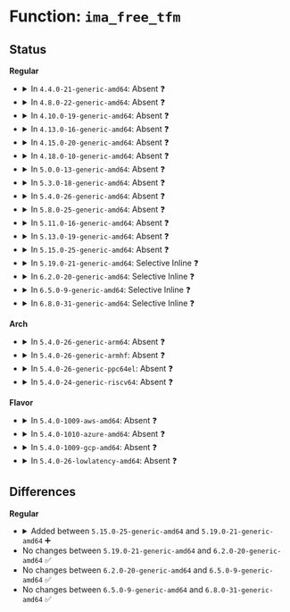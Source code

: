 # Function: <code>ima_free_tfm</code>

## Status
<b>Regular</b>
<ul>
<li>
<details>
<summary>In <code>4.4.0-21-generic-amd64</code>: Absent ❓</summary>

```json
{
  "name": "ima_free_tfm",
  "collision_type": "Unique Static",
  "inline_type": "Full",
  "funcs": [
    {
      "addr": 18446744071595204863,
      "name": "ima_free_tfm",
      "external": false,
      "loc": "security/integrity/ima/ima_crypto.c:103",
      "file": "security/integrity/ima/ima_crypto.c",
      "inline": "not declared, inlined",
      "caller_inline": [
        "security/integrity/ima/ima_crypto.c:ima_calc_boot_aggregate",
        "security/integrity/ima/ima_crypto.c:ima_calc_file_hash",
        "security/integrity/ima/ima_crypto.c:ima_calc_field_array_hash"
      ],
      "caller_func": []
    }
  ],
  "symbols": []
}
```
</details>
</li>
<li>
<details>
<summary>In <code>4.8.0-22-generic-amd64</code>: Absent ❓</summary>

```json
{
  "name": "ima_free_tfm",
  "collision_type": "Unique Static",
  "inline_type": "Full",
  "funcs": [
    {
      "addr": 18446744071582861452,
      "name": "ima_free_tfm",
      "external": false,
      "loc": "security/integrity/ima/ima_crypto.c:103",
      "file": "security/integrity/ima/ima_crypto.c",
      "inline": "not declared, inlined",
      "caller_inline": [
        "security/integrity/ima/ima_crypto.c:ima_calc_buffer_hash",
        "security/integrity/ima/ima_crypto.c:ima_calc_field_array_hash",
        "security/integrity/ima/ima_crypto.c:ima_calc_file_hash",
        "security/integrity/ima/ima_crypto.c:ima_calc_boot_aggregate"
      ],
      "caller_func": []
    }
  ],
  "symbols": []
}
```
</details>
</li>
<li>
<details>
<summary>In <code>4.10.0-19-generic-amd64</code>: Absent ❓</summary>

```json
{
  "name": "ima_free_tfm",
  "collision_type": "Unique Static",
  "inline_type": "Full",
  "funcs": [
    {
      "addr": 18446744071582958300,
      "name": "ima_free_tfm",
      "external": false,
      "loc": "security/integrity/ima/ima_crypto.c:103",
      "file": "security/integrity/ima/ima_crypto.c",
      "inline": "not declared, inlined",
      "caller_inline": [
        "security/integrity/ima/ima_crypto.c:ima_calc_buffer_hash",
        "security/integrity/ima/ima_crypto.c:ima_calc_field_array_hash",
        "security/integrity/ima/ima_crypto.c:ima_calc_file_hash",
        "security/integrity/ima/ima_crypto.c:ima_calc_boot_aggregate"
      ],
      "caller_func": []
    }
  ],
  "symbols": []
}
```
</details>
</li>
<li>
<details>
<summary>In <code>4.13.0-16-generic-amd64</code>: Absent ❓</summary>

```json
{
  "name": "ima_free_tfm",
  "collision_type": "Unique Static",
  "inline_type": "Full",
  "funcs": [
    {
      "addr": 18446744071583008460,
      "name": "ima_free_tfm",
      "external": false,
      "loc": "security/integrity/ima/ima_crypto.c:103",
      "file": "security/integrity/ima/ima_crypto.c",
      "inline": "not declared, inlined",
      "caller_inline": [
        "security/integrity/ima/ima_crypto.c:ima_calc_buffer_hash",
        "security/integrity/ima/ima_crypto.c:ima_calc_field_array_hash",
        "security/integrity/ima/ima_crypto.c:ima_calc_file_hash",
        "security/integrity/ima/ima_crypto.c:ima_calc_boot_aggregate"
      ],
      "caller_func": []
    }
  ],
  "symbols": []
}
```
</details>
</li>
<li>
<details>
<summary>In <code>4.15.0-20-generic-amd64</code>: Absent ❓</summary>

```json
{
  "name": "ima_free_tfm",
  "collision_type": "Unique Static",
  "inline_type": "Full",
  "funcs": [
    {
      "addr": 18446744071583173197,
      "name": "ima_free_tfm",
      "external": false,
      "loc": "security/integrity/ima/ima_crypto.c:98",
      "file": "security/integrity/ima/ima_crypto.c",
      "inline": "not declared, inlined",
      "caller_inline": [
        "security/integrity/ima/ima_crypto.c:ima_calc_buffer_hash",
        "security/integrity/ima/ima_crypto.c:ima_calc_field_array_hash",
        "security/integrity/ima/ima_crypto.c:ima_calc_file_hash",
        "security/integrity/ima/ima_crypto.c:ima_calc_boot_aggregate"
      ],
      "caller_func": []
    }
  ],
  "symbols": []
}
```
</details>
</li>
<li>
<details>
<summary>In <code>4.18.0-10-generic-amd64</code>: Absent ❓</summary>

```json
{
  "name": "ima_free_tfm",
  "collision_type": "Unique Static",
  "inline_type": "Full",
  "funcs": [
    {
      "addr": 18446744071583379191,
      "name": "ima_free_tfm",
      "external": false,
      "loc": "security/integrity/ima/ima_crypto.c:100",
      "file": "security/integrity/ima/ima_crypto.c",
      "inline": "not declared, inlined",
      "caller_inline": [
        "security/integrity/ima/ima_crypto.c:ima_calc_buffer_hash",
        "security/integrity/ima/ima_crypto.c:ima_calc_field_array_hash",
        "security/integrity/ima/ima_crypto.c:ima_calc_file_hash",
        "security/integrity/ima/ima_crypto.c:ima_calc_boot_aggregate"
      ],
      "caller_func": []
    }
  ],
  "symbols": []
}
```
</details>
</li>
<li>
<details>
<summary>In <code>5.0.0-13-generic-amd64</code>: Absent ❓</summary>

```json
{
  "name": "ima_free_tfm",
  "collision_type": "Unique Static",
  "inline_type": "Full",
  "funcs": [
    {
      "addr": 18446744071583498341,
      "name": "ima_free_tfm",
      "external": false,
      "loc": "security/integrity/ima/ima_crypto.c:100",
      "file": "security/integrity/ima/ima_crypto.c",
      "inline": "not declared, inlined",
      "caller_inline": [
        "security/integrity/ima/ima_crypto.c:ima_calc_buffer_hash",
        "security/integrity/ima/ima_crypto.c:ima_calc_field_array_hash",
        "security/integrity/ima/ima_crypto.c:ima_calc_file_hash",
        "security/integrity/ima/ima_crypto.c:ima_calc_boot_aggregate"
      ],
      "caller_func": []
    }
  ],
  "symbols": []
}
```
</details>
</li>
<li>
<details>
<summary>In <code>5.3.0-18-generic-amd64</code>: Absent ❓</summary>

```json
{
  "name": "ima_free_tfm",
  "collision_type": "Unique Static",
  "inline_type": "Full",
  "funcs": [
    {
      "addr": 18446744071583685182,
      "name": "ima_free_tfm",
      "external": false,
      "loc": "security/integrity/ima/ima_crypto.c:97",
      "file": "security/integrity/ima/ima_crypto.c",
      "inline": "not declared, inlined",
      "caller_inline": [
        "security/integrity/ima/ima_crypto.c:ima_calc_buffer_hash",
        "security/integrity/ima/ima_crypto.c:ima_calc_field_array_hash",
        "security/integrity/ima/ima_crypto.c:ima_calc_file_hash",
        "security/integrity/ima/ima_crypto.c:ima_calc_boot_aggregate"
      ],
      "caller_func": []
    }
  ],
  "symbols": []
}
```
</details>
</li>
<li>
<details>
<summary>In <code>5.4.0-26-generic-amd64</code>: Absent ❓</summary>

```json
{
  "name": "ima_free_tfm",
  "collision_type": "Unique Static",
  "inline_type": "Full",
  "funcs": [
    {
      "addr": 18446744071583792766,
      "name": "ima_free_tfm",
      "external": false,
      "loc": "security/integrity/ima/ima_crypto.c:97",
      "file": "security/integrity/ima/ima_crypto.c",
      "inline": "not declared, inlined",
      "caller_inline": [
        "security/integrity/ima/ima_crypto.c:ima_calc_buffer_hash",
        "security/integrity/ima/ima_crypto.c:ima_calc_field_array_hash",
        "security/integrity/ima/ima_crypto.c:ima_calc_file_hash",
        "security/integrity/ima/ima_crypto.c:ima_calc_boot_aggregate"
      ],
      "caller_func": []
    }
  ],
  "symbols": []
}
```
</details>
</li>
<li>
<details>
<summary>In <code>5.8.0-25-generic-amd64</code>: Absent ❓</summary>

```json
{
  "name": "ima_free_tfm",
  "collision_type": "Unique Static",
  "inline_type": "Selective",
  "funcs": [
    {
      "addr": 18446744071584185554,
      "name": "ima_free_tfm",
      "external": false,
      "loc": "security/integrity/ima/ima_crypto.c:213",
      "file": "security/integrity/ima/ima_crypto.c",
      "inline": "not declared, inlined",
      "caller_inline": [
        "security/integrity/ima/ima_crypto.c:ima_calc_boot_aggregate",
        "security/integrity/ima/ima_crypto.c:ima_calc_buffer_hash",
        "security/integrity/ima/ima_crypto.c:ima_calc_file_hash"
      ],
      "caller_func": [
        "security/integrity/ima/ima_crypto.c:ima_calc_boot_aggregate",
        "security/integrity/ima/ima_crypto.c:ima_calc_buffer_hash",
        "security/integrity/ima/ima_crypto.c:ima_calc_file_hash"
      ]
    }
  ],
  "symbols": [
    {
      "addr": 18446744071584180736,
      "name": "ima_free_tfm.part.0",
      "section": ".text",
      "bind": "STB_LOCAL",
      "size": 78
    }
  ]
}
```
</details>
</li>
<li>
<details>
<summary>In <code>5.11.0-16-generic-amd64</code>: Absent ❓</summary>

```json
{
  "name": "ima_free_tfm",
  "collision_type": "Unique Static",
  "inline_type": "Selective",
  "funcs": [
    {
      "addr": 18446744071584304610,
      "name": "ima_free_tfm",
      "external": false,
      "loc": "security/integrity/ima/ima_crypto.c:213",
      "file": "security/integrity/ima/ima_crypto.c",
      "inline": "not declared, inlined",
      "caller_inline": [
        "security/integrity/ima/ima_crypto.c:ima_calc_boot_aggregate",
        "security/integrity/ima/ima_crypto.c:ima_calc_buffer_hash",
        "security/integrity/ima/ima_crypto.c:ima_calc_file_hash"
      ],
      "caller_func": [
        "security/integrity/ima/ima_crypto.c:ima_calc_boot_aggregate",
        "security/integrity/ima/ima_crypto.c:ima_calc_buffer_hash",
        "security/integrity/ima/ima_crypto.c:ima_calc_file_hash"
      ]
    }
  ],
  "symbols": [
    {
      "addr": 18446744071584300128,
      "name": "ima_free_tfm.part.0",
      "section": ".text",
      "bind": "STB_LOCAL",
      "size": 78
    }
  ]
}
```
</details>
</li>
<li>
<details>
<summary>In <code>5.13.0-19-generic-amd64</code>: Absent ❓</summary>

```json
{
  "name": "ima_free_tfm",
  "collision_type": "Unique Static",
  "inline_type": "Selective",
  "funcs": [
    {
      "addr": 18446744071584338962,
      "name": "ima_free_tfm",
      "external": false,
      "loc": "security/integrity/ima/ima_crypto.c:213",
      "file": "security/integrity/ima/ima_crypto.c",
      "inline": "not declared, inlined",
      "caller_inline": [
        "security/integrity/ima/ima_crypto.c:ima_calc_boot_aggregate",
        "security/integrity/ima/ima_crypto.c:ima_calc_buffer_hash",
        "security/integrity/ima/ima_crypto.c:ima_calc_file_hash"
      ],
      "caller_func": [
        "security/integrity/ima/ima_crypto.c:ima_calc_boot_aggregate",
        "security/integrity/ima/ima_crypto.c:ima_calc_buffer_hash",
        "security/integrity/ima/ima_crypto.c:ima_calc_file_hash"
      ]
    }
  ],
  "symbols": [
    {
      "addr": 18446744071584334496,
      "name": "ima_free_tfm.part.0",
      "section": ".text",
      "bind": "STB_LOCAL",
      "size": 78
    }
  ]
}
```
</details>
</li>
<li>
<details>
<summary>In <code>5.15.0-25-generic-amd64</code>: Absent ❓</summary>

```json
{
  "name": "ima_free_tfm",
  "collision_type": "Unique Static",
  "inline_type": "Selective",
  "funcs": [
    {
      "addr": 18446744071584727698,
      "name": "ima_free_tfm",
      "external": false,
      "loc": "security/integrity/ima/ima_crypto.c:213",
      "file": "security/integrity/ima/ima_crypto.c",
      "inline": "not declared, inlined",
      "caller_inline": [
        "security/integrity/ima/ima_crypto.c:ima_calc_boot_aggregate",
        "security/integrity/ima/ima_crypto.c:ima_calc_buffer_hash",
        "security/integrity/ima/ima_crypto.c:ima_calc_file_hash"
      ],
      "caller_func": [
        "security/integrity/ima/ima_crypto.c:ima_calc_boot_aggregate",
        "security/integrity/ima/ima_crypto.c:ima_calc_buffer_hash",
        "security/integrity/ima/ima_crypto.c:ima_calc_file_hash"
      ]
    }
  ],
  "symbols": [
    {
      "addr": 18446744071584722816,
      "name": "ima_free_tfm.part.0",
      "section": ".text",
      "bind": "STB_LOCAL",
      "size": 78
    }
  ]
}
```
</details>
</li>
<li>
<details>
<summary>In <code>5.19.0-21-generic-amd64</code>: Selective Inline ❓</summary>

```c
void ima_free_tfm(struct crypto_shash * tfm)
```

```json
{
  "name": "ima_free_tfm",
  "collision_type": "Unique Static",
  "inline_type": "Selective",
  "funcs": [
    {
      "addr": 18446744071585398192,
      "name": "ima_free_tfm",
      "external": false,
      "loc": "security/integrity/ima/ima_crypto.c:214",
      "file": "security/integrity/ima/ima_crypto.c",
      "inline": "not declared, inlined",
      "caller_inline": [],
      "caller_func": [
        "security/integrity/ima/ima_crypto.c:ima_calc_boot_aggregate",
        "security/integrity/ima/ima_crypto.c:ima_calc_buffer_hash",
        "security/integrity/ima/ima_crypto.c:ima_calc_file_hash"
      ]
    }
  ],
  "symbols": [
    {
      "addr": 18446744071585398192,
      "name": "ima_free_tfm",
      "section": ".text",
      "bind": "STB_LOCAL",
      "size": 121
    }
  ]
}
```
</details>
</li>
<li>
<details>
<summary>In <code>6.2.0-20-generic-amd64</code>: Selective Inline ❓</summary>

```c
void ima_free_tfm(struct crypto_shash * tfm)
```

```json
{
  "name": "ima_free_tfm",
  "collision_type": "Unique Static",
  "inline_type": "Selective",
  "funcs": [
    {
      "addr": 18446744071586151392,
      "name": "ima_free_tfm",
      "external": false,
      "loc": "security/integrity/ima/ima_crypto.c:214",
      "file": "security/integrity/ima/ima_crypto.c",
      "inline": "not declared, inlined",
      "caller_inline": [],
      "caller_func": [
        "security/integrity/ima/ima_crypto.c:ima_calc_boot_aggregate",
        "security/integrity/ima/ima_crypto.c:ima_calc_buffer_hash",
        "security/integrity/ima/ima_crypto.c:ima_calc_file_hash"
      ]
    }
  ],
  "symbols": [
    {
      "addr": 18446744071586151392,
      "name": "ima_free_tfm",
      "section": ".text",
      "bind": "STB_LOCAL",
      "size": 121
    }
  ]
}
```
</details>
</li>
<li>
<details>
<summary>In <code>6.5.0-9-generic-amd64</code>: Selective Inline ❓</summary>

```c
void ima_free_tfm(struct crypto_shash * tfm)
```

```json
{
  "name": "ima_free_tfm",
  "collision_type": "Unique Static",
  "inline_type": "Selective",
  "funcs": [
    {
      "addr": 18446744071586389584,
      "name": "ima_free_tfm",
      "external": false,
      "loc": "security/integrity/ima/ima_crypto.c:214",
      "file": "security/integrity/ima/ima_crypto.c",
      "inline": "not declared, inlined",
      "caller_inline": [],
      "caller_func": [
        "security/integrity/ima/ima_crypto.c:ima_calc_boot_aggregate",
        "security/integrity/ima/ima_crypto.c:ima_calc_buffer_hash",
        "security/integrity/ima/ima_crypto.c:ima_calc_file_hash"
      ]
    }
  ],
  "symbols": [
    {
      "addr": 18446744071586389584,
      "name": "ima_free_tfm",
      "section": ".text",
      "bind": "STB_LOCAL",
      "size": 121
    }
  ]
}
```
</details>
</li>
<li>
<details>
<summary>In <code>6.8.0-31-generic-amd64</code>: Selective Inline ❓</summary>

```c
void ima_free_tfm(struct crypto_shash * tfm)
```

```json
{
  "name": "ima_free_tfm",
  "collision_type": "Unique Static",
  "inline_type": "Selective",
  "funcs": [
    {
      "addr": 18446744071586654320,
      "name": "ima_free_tfm",
      "external": false,
      "loc": "security/integrity/ima/ima_crypto.c:214",
      "file": "security/integrity/ima/ima_crypto.c",
      "inline": "not declared, inlined",
      "caller_inline": [],
      "caller_func": [
        "security/integrity/ima/ima_crypto.c:ima_calc_boot_aggregate",
        "security/integrity/ima/ima_crypto.c:ima_calc_buffer_hash",
        "security/integrity/ima/ima_crypto.c:ima_calc_file_hash"
      ]
    }
  ],
  "symbols": [
    {
      "addr": 18446744071586654320,
      "name": "ima_free_tfm",
      "section": ".text",
      "bind": "STB_LOCAL",
      "size": 121
    }
  ]
}
```
</details>
</li>
</ul>
<b>Arch</b>
<ul>
<li>
<details>
<summary>In <code>5.4.0-26-generic-arm64</code>: Absent ❓</summary>

```json
{
  "name": "ima_free_tfm",
  "collision_type": "Unique Static",
  "inline_type": "Full",
  "funcs": [
    {
      "addr": 18446603336495596092,
      "name": "ima_free_tfm",
      "external": false,
      "loc": "security/integrity/ima/ima_crypto.c:97",
      "file": "security/integrity/ima/ima_crypto.c",
      "inline": "not declared, inlined",
      "caller_inline": [
        "security/integrity/ima/ima_crypto.c:ima_calc_buffer_hash",
        "security/integrity/ima/ima_crypto.c:ima_calc_field_array_hash",
        "security/integrity/ima/ima_crypto.c:ima_calc_file_hash",
        "security/integrity/ima/ima_crypto.c:ima_calc_boot_aggregate"
      ],
      "caller_func": []
    }
  ],
  "symbols": []
}
```
</details>
</li>
<li>
<details>
<summary>In <code>5.4.0-26-generic-armhf</code>: Absent ❓</summary>

```json
{
  "name": "ima_free_tfm",
  "collision_type": "Unique Static",
  "inline_type": "Full",
  "funcs": [
    {
      "addr": 3228957040,
      "name": "ima_free_tfm",
      "external": false,
      "loc": "security/integrity/ima/ima_crypto.c:97",
      "file": "security/integrity/ima/ima_crypto.c",
      "inline": "not declared, inlined",
      "caller_inline": [
        "security/integrity/ima/ima_crypto.c:ima_calc_buffer_hash",
        "security/integrity/ima/ima_crypto.c:ima_calc_field_array_hash",
        "security/integrity/ima/ima_crypto.c:ima_calc_file_hash",
        "security/integrity/ima/ima_crypto.c:ima_calc_boot_aggregate"
      ],
      "caller_func": []
    }
  ],
  "symbols": []
}
```
</details>
</li>
<li>
<details>
<summary>In <code>5.4.0-26-generic-ppc64el</code>: Absent ❓</summary>

```json
{
  "name": "ima_free_tfm",
  "collision_type": "Unique Static",
  "inline_type": "Full",
  "funcs": [
    {
      "addr": 13835058055289699544,
      "name": "ima_free_tfm",
      "external": false,
      "loc": "security/integrity/ima/ima_crypto.c:97",
      "file": "security/integrity/ima/ima_crypto.c",
      "inline": "not declared, inlined",
      "caller_inline": [
        "security/integrity/ima/ima_crypto.c:ima_calc_buffer_hash",
        "security/integrity/ima/ima_crypto.c:ima_calc_field_array_hash",
        "security/integrity/ima/ima_crypto.c:ima_calc_file_hash",
        "security/integrity/ima/ima_crypto.c:ima_calc_boot_aggregate"
      ],
      "caller_func": []
    }
  ],
  "symbols": []
}
```
</details>
</li>
<li>
<details>
<summary>In <code>5.4.0-24-generic-riscv64</code>: Absent ❓</summary>

```json
{
  "name": "ima_free_tfm",
  "collision_type": "Unique Static",
  "inline_type": "Full",
  "funcs": [
    {
      "addr": 18446743936274759402,
      "name": "ima_free_tfm",
      "external": false,
      "loc": "security/integrity/ima/ima_crypto.c:97",
      "file": "security/integrity/ima/ima_crypto.c",
      "inline": "not declared, inlined",
      "caller_inline": [
        "security/integrity/ima/ima_crypto.c:ima_calc_buffer_hash",
        "security/integrity/ima/ima_crypto.c:ima_calc_field_array_hash",
        "security/integrity/ima/ima_crypto.c:ima_calc_file_hash",
        "security/integrity/ima/ima_crypto.c:ima_calc_boot_aggregate"
      ],
      "caller_func": []
    }
  ],
  "symbols": []
}
```
</details>
</li>
</ul>
<b>Flavor</b>
<ul>
<li>
<details>
<summary>In <code>5.4.0-1009-aws-amd64</code>: Absent ❓</summary>

```json
{
  "name": "ima_free_tfm",
  "collision_type": "Unique Static",
  "inline_type": "Full",
  "funcs": [
    {
      "addr": 18446744071583761502,
      "name": "ima_free_tfm",
      "external": false,
      "loc": "security/integrity/ima/ima_crypto.c:97",
      "file": "security/integrity/ima/ima_crypto.c",
      "inline": "not declared, inlined",
      "caller_inline": [
        "security/integrity/ima/ima_crypto.c:ima_calc_buffer_hash",
        "security/integrity/ima/ima_crypto.c:ima_calc_field_array_hash",
        "security/integrity/ima/ima_crypto.c:ima_calc_file_hash",
        "security/integrity/ima/ima_crypto.c:ima_calc_boot_aggregate"
      ],
      "caller_func": []
    }
  ],
  "symbols": []
}
```
</details>
</li>
<li>
<details>
<summary>In <code>5.4.0-1010-azure-amd64</code>: Absent ❓</summary>

```json
{
  "name": "ima_free_tfm",
  "collision_type": "Unique Static",
  "inline_type": "Full",
  "funcs": [
    {
      "addr": 18446744071583698558,
      "name": "ima_free_tfm",
      "external": false,
      "loc": "security/integrity/ima/ima_crypto.c:97",
      "file": "security/integrity/ima/ima_crypto.c",
      "inline": "not declared, inlined",
      "caller_inline": [
        "security/integrity/ima/ima_crypto.c:ima_calc_buffer_hash",
        "security/integrity/ima/ima_crypto.c:ima_calc_field_array_hash",
        "security/integrity/ima/ima_crypto.c:ima_calc_file_hash",
        "security/integrity/ima/ima_crypto.c:ima_calc_boot_aggregate"
      ],
      "caller_func": []
    }
  ],
  "symbols": []
}
```
</details>
</li>
<li>
<details>
<summary>In <code>5.4.0-1009-gcp-amd64</code>: Absent ❓</summary>

```json
{
  "name": "ima_free_tfm",
  "collision_type": "Unique Static",
  "inline_type": "Full",
  "funcs": [
    {
      "addr": 18446744071583745262,
      "name": "ima_free_tfm",
      "external": false,
      "loc": "security/integrity/ima/ima_crypto.c:97",
      "file": "security/integrity/ima/ima_crypto.c",
      "inline": "not declared, inlined",
      "caller_inline": [
        "security/integrity/ima/ima_crypto.c:ima_calc_buffer_hash",
        "security/integrity/ima/ima_crypto.c:ima_calc_field_array_hash",
        "security/integrity/ima/ima_crypto.c:ima_calc_file_hash",
        "security/integrity/ima/ima_crypto.c:ima_calc_boot_aggregate"
      ],
      "caller_func": []
    }
  ],
  "symbols": []
}
```
</details>
</li>
<li>
<details>
<summary>In <code>5.4.0-26-lowlatency-amd64</code>: Absent ❓</summary>

```json
{
  "name": "ima_free_tfm",
  "collision_type": "Unique Static",
  "inline_type": "Full",
  "funcs": [
    {
      "addr": 18446744071583846206,
      "name": "ima_free_tfm",
      "external": false,
      "loc": "security/integrity/ima/ima_crypto.c:97",
      "file": "security/integrity/ima/ima_crypto.c",
      "inline": "not declared, inlined",
      "caller_inline": [
        "security/integrity/ima/ima_crypto.c:ima_calc_buffer_hash",
        "security/integrity/ima/ima_crypto.c:ima_calc_field_array_hash",
        "security/integrity/ima/ima_crypto.c:ima_calc_file_hash",
        "security/integrity/ima/ima_crypto.c:ima_calc_boot_aggregate"
      ],
      "caller_func": []
    }
  ],
  "symbols": []
}
```
</details>
</li>
</ul>

## Differences
<b>Regular</b>
<ul>
<li>
<details>
<summary>Added between <code>5.15.0-25-generic-amd64</code> and <code>5.19.0-21-generic-amd64</code> ➕</summary>

```c
void ima_free_tfm(struct crypto_shash * tfm)
```
</details>
</li>
<li>
No changes between <code>5.19.0-21-generic-amd64</code> and <code>6.2.0-20-generic-amd64</code> ✅
</li>
<li>
No changes between <code>6.2.0-20-generic-amd64</code> and <code>6.5.0-9-generic-amd64</code> ✅
</li>
<li>
No changes between <code>6.5.0-9-generic-amd64</code> and <code>6.8.0-31-generic-amd64</code> ✅
</li>
</ul>
